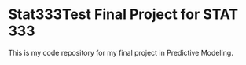 # Stat333Test Final Project for STAT 333

This is my code repository for my final project in Predictive Modeling.
